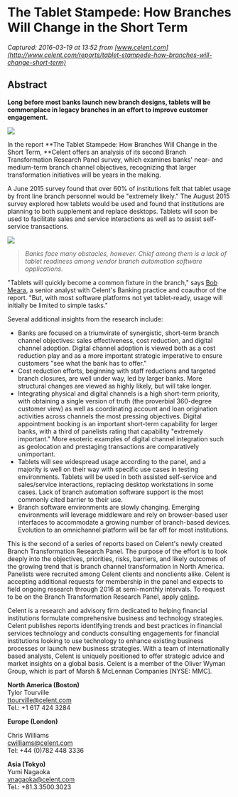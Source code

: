 # The Tablet Stampede: How Branches Will Change in the Short Term

_Captured: 2016-03-19 at 13:52 from [www.celent.com](http://www.celent.com/reports/tablet-stampede-how-branches-will-change-short-term)_

## Abstract

**Long before most banks launch new branch designs, tablets will be commonplace in legacy branches in an effort to improve customer engagement.**

![](http://www.celent.com/system/files/key_tablet_stampede.gif)

In the report **The Tablet Stampede: How Branches Will Change in the Short Term, **Celent offers an analysis of its second Branch Transformation Research Panel survey, which examines banks' near- and medium-term branch channel objectives, recognizing that larger transformation initiatives will be years in the making.

A June 2015 survey found that over 60% of institutions felt that tablet usage by front line branch personnel would be "extremely likely." The August 2015 survey explored how tablets would be used and found that institutions are planning to both supplement and replace desktops. Tablets will soon be used to facilitate sales and service interactions as well as to assist self-service transactions.

![](http://www.celent.com/system/files/tablet_stampede.gif)

> _Banks face many obstacles, however. Chief among them is a lack of tablet readiness among vendor branch automation software applications._

"Tablets will quickly become a common fixture in the branch," says [Bob Meara](http://www.celent.com/analysts/bob-meara), a senior analyst with Celent's Banking practice and coauthor of the report. "But, with most software platforms not yet tablet-ready, usage will initially be limited to simple tasks."

Several additional insights from the research include:

  * Banks are focused on a triumvirate of synergistic, short-term branch channel objectives: sales effectiveness, cost reduction, and digital channel adoption. Digital channel adoption is viewed both as a cost reduction play and as a more important strategic imperative to ensure customers "see what the bank has to offer."
  * Cost reduction efforts, beginning with staff reductions and targeted branch closures, are well under way, led by larger banks. More structural changes are viewed as highly likely, but will take longer.
  * Integrating physical and digital channels is a high short-term priority, with obtaining a single version of truth (the proverbial 360-degree customer view) as well as coordinating account and loan origination activities across channels the most pressing objectives. Digital appointment booking is an important short-term capability for larger banks, with a third of panelists rating that capability "extremely important." More esoteric examples of digital channel integration such as geolocation and prestaging transactions are comparatively unimportant.
  * Tablets will see widespread usage according to the panel, and a majority is well on their way with specific use cases in testing environments. Tablets will be used in both assisted self-service and sales/service interactions, replacing desktop workstations in some cases. Lack of branch automation software support is the most commonly cited barrier to their use.
  * Branch software environments are slowly changing. Emerging environments will leverage middleware and rely on browser-based user interfaces to accommodate a growing number of branch-based devices. Evolution to an omnichannel platform will be far off for most institutions.

This is the second of a series of reports based on Celent's newly created Branch Transformation Research Panel. The purpose of the effort is to look deeply into the objectives, priorities, risks, barriers, and likely outcomes of the growing trend that is branch channel transformation in North America. Panelists were recruited among Celent clients and nonclients alike. Celent is accepting additional requests for membership in the panel and expects to field ongoing research through 2016 at semi-monthly intervals. To request to be on the Branch Transformation Research Panel, apply [online](http://oliverwyman.co1.qualtrics.com/jfe/form/SV_41I8djHgyPAUt5b).

Celent is a research and advisory firm dedicated to helping financial institutions formulate comprehensive business and technology strategies. Celent publishes reports identifying trends and best practices in financial services technology and conducts consulting engagements for financial institutions looking to use technology to enhance existing business processes or launch new business strategies. With a team of internationally based analysts, Celent is uniquely positioned to offer strategic advice and market insights on a global basis. Celent is a member of the Oliver Wyman Group, which is part of Marsh & McLennan Companies [NYSE: MMC].

**North America (Boston)**  
Tylor Tourville  
ttourville@celent.com  
Tel.: +1 617 424 3284

**Europe (London)**

Chris Williams  
cwilliams@celent.com  
Tel: +44 (0)782 448 3336

**Asia (Tokyo)**  
Yumi Nagaoka  
ynagaoka@celent.com  
Tel.: +81.3.3500.3023


